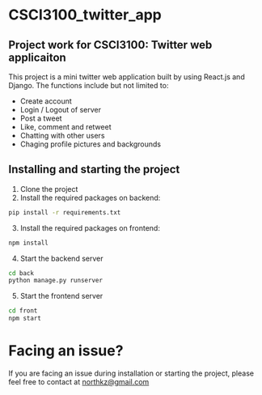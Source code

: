 # CSCI3100_twitter_app

## Project work for CSCI3100: Twitter web applicaiton

This project is a mini twitter web application built by using React.js and Django.
The functions include but not limited to:

* Create account
* Login / Logout of server
* Post a tweet
* Like, comment and retweet
* Chatting with other users
* Chaging profile pictures and backgrounds

## Installing and starting the project

1. Clone the project
2. Install the required packages on backend:
```bash
pip install -r requirements.txt
```
3. Install the required packages on frontend:
```bash
npm install
```
4. Start the backend server
```bash
cd back
python manage.py runserver
```
5. Start the frontend server
```bash
cd front
npm start
```




# Facing an issue?
If you are facing an issue during installation or starting the project, please feel free to contact at northkz@gmail.com










